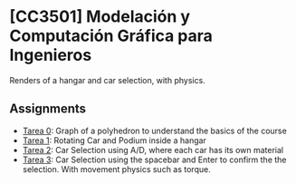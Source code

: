 # [CC3501] Modelación y Computación Gráfica para Ingenieros
Renders of a hangar and car selection, with physics.

## Assignments

- [Tarea 0](tarea0.py): Graph of a polyhedron to understand the basics of the course
- [Tarea 1](tarea1.py): Rotating Car and Podium inside a hangar
- [Tarea 2](tarea2.py): Car Selection using A/D, where each car has its own material
- [Tarea 3](tarea3.py): Car Selection using the spacebar and Enter to confirm the the selection. With movement physics such as torque.